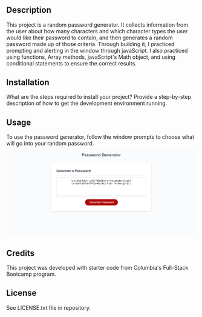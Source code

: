 # <Password-generator-project>

## Description

This project is a random password generator.  It collects information from the user about how many characters and which character types the user would like their password to contain, and then generates a random password made up of those criteria.  Through building it, I practiced prompting and alerting in the window through javaScript.  I also practiced using functions, Array methods, javaScript's Math object, and using conditional statements to ensure the correct results.

## Installation

What are the steps required to install your project? Provide a step-by-step description of how to get the development environment running.

## Usage

To use the password generator, follow the window prompts to choose what will go into your random password.
    ![site Screenshot](assets/Screenshot.png)
  

## Credits

This project was developed with starter code from Columbia's Full-Stack Bootcamp program.

## License

See LICENSE.txt file in repository.

